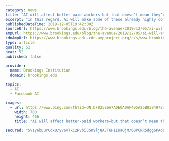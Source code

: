 ```yaml
---
category: news
title: "AI will affect better-paid workers—but that doesn’t mean they’re the most vulnerable"
excerpt: "In this regard, AI will make some of these already highly compensated workers more productive, likely raising their wages further. To this point, recent research by Edward W. Felten, Manav Raj, and Robert Seamans finds that advances in AI may lead to positive employment and wage growth for high-income occupations. While not all high-wage ..."
publishedDateTime: 2019-12-05T19:42:00Z
sourceUrl: https://www.brookings.edu/blog/the-avenue/2019/12/05/ai-will-affect-better-paid-workers-but-that-doesnt-mean-theyre-the-most-vulnerable/
ampUrl: https://www.brookings.edu/blog/the-avenue/2019/12/05/ai-will-affect-better-paid-workers-but-that-doesnt-mean-theyre-the-most-vulnerable/amp/
cdnAmpUrl: https://www-brookings-edu.cdn.ampproject.org/c/s/www.brookings.edu/blog/the-avenue/2019/12/05/ai-will-affect-better-paid-workers-but-that-doesnt-mean-theyre-the-most-vulnerable/amp/
type: article
quality: 52
heat: 52
published: false

provider:
  name: Brookings Institution
  domain: brookings.edu

topics:
  - AI
  - Facebook AI

images:
  - url: https://www.bing.com/th?id=ON.DF825E6A7A0E0A0AF405A26B83849781
    width: 700
    height: 466
    title: "AI will affect better-paid workers—but that doesn’t mean they’re the most vulnerable"

secured: "5vsy6bDurCdxU/yv6vTkC2Hvb5J5n9lj8AJT6H1IKaOjM/6QPCRR5dgg6PAdaWGl7wOYoJN4amYybQ/9ppw7SlnPVB8Q1QcstkIuTeaa0/MJ0V2hF3VtiiouWQqPd84tQTMgm9d4bNE3kR8sbXmokbKdEyowO1BGv/EzogOQLnxxyDr5KXOX/hfbVBv1woSoJy6x9uD1kv8gTKHW/ZpWeiBZfqf6rLKDmq+QhEUh4HHDSWOg7DnW9glxknILY64yZ9H4I0g+Hx7KgbZ4eTm5Ng==;Mo+9W8NNQqJROu5iUHW8ug=="
---
```


